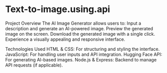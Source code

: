 # Text-to-image.using.api

 Project Overview
The AI Image Generator allows users to:
Input a description and generate an AI-powered image.
Preview the generated image on the screen.
Download the generated image with a single click.
Experience a visually appealing and responsive interface.

 Technologies Used
HTML & CSS: For structuring and styling the interface.
JavaScript: For handling user inputs and API integration.
Hugging Face API: For generating AI-based images.
Node.js & Express: Backend to manage API requests (if applicable).

